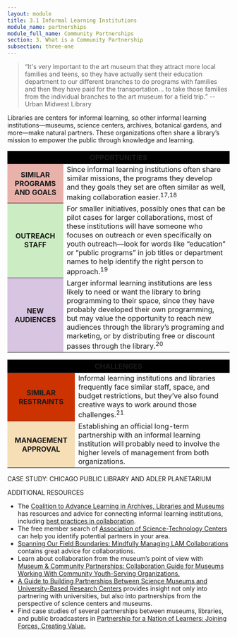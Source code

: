 ```yaml
---
layout: module
title: 3.1 Informal Learning Institutions
module_name: partnerships
module_full_name: Community Partnerships
section: 3. What is a Community Partnership
subsection: three-one
---
```



>“It's very important to the art museum that they attract more local families and teens, so they have actually sent their education department to our different branches to do programs with families and then they have paid for the transportation... to take those families from the individual branches to the art museum for a field trip.” -- Urban Midwest Library

Libraries are centers for informal learning, so other informal learning institutions—museums, science centers, archives, botanical gardens, and more—make natural partners. These organizations  often share a library’s mission to empower the public through knowledge and learning. 

<table> 
<tr bgcolor="#000000"><th colspan = "2">OPPORTUNITIES</th></tr> 
<tr><th bgcolor="#E8B2AB">SIMILAR PROGRAMS AND GOALS</th><td>Since informal learning institutions often share similar missions, the programs they develop and they goals they set are often similar as well, making collaboration easier.<sup>17,18</sup></td></tr> 
<tr><th bgcolor="#CCEDC3">OUTREACH STAFF</th><td>For smaller initiatives, possibly ones that can be pilot cases for larger collaborations, most of these institutions will have someone who focuses on outreach or even specifically on youth outreach—look for words like “education” or “public programs” in job titles or department names to help identify the right person to approach.<sup>19</sup></td></tr>
<tr><th bgcolor="#D8C5E1">NEW AUDIENCES</th><td>Larger informal learning institutions are less likely to need or want the library to bring programming to their space, since they have probably developed their own programming, but may value the opportunity to reach new audiences through the library’s programing and marketing, or by distributing free or discount passes through the library.<sup>20</sup></td></tr>
</table>


<table> 
<tr bgcolor="#000000"><th colspan = "2">CHALLENGES</th></tr> 
<tr><th bgcolor="#cc3300">SIMILAR RESTRAINTS</th><td>Informal learning institutions and libraries frequently face similar staff, space, and budget restrictions, but they’ve also found creative ways to work around those challenges.<sup>21</sup></td></tr> 
<tr><th bgcolor="#F6DEB7">MANAGEMENT APPROVAL</th><td>Establishing an official long-term partnership with an informal learning institution will probably need to involve the higher levels of management from both organizations.</td></tr>
</table>

<div class="case_study_box"> 
  <p class="box-title">CASE STUDY: CHICAGO PUBLIC LIBRARY AND ADLER PLANETARIUM</p> 
</div>

<div class="resources"> 

<span class="box-title">ADDITIONAL RESOURCES</span> 

<ul>
  <li>The <a href="http://www.coalitiontoadvancelearning.org/">Coalition to Advance Learning in Archives, Libraries and Museums</a> has resources and advice for connecting informal learning institutions, including <a href="http://www.coalitiontoadvancelearning.org/why-collaborate/best-practices-in-collaboration/">best practices in collaboration</a>.</li>
  <li>The free member search of <a href="https://www.astc.org">Association of Science-Technology Centers</a> can help you identify potential partners in your area.</li>
  <li><a href="https://educopia.org/publications/spanning-our-field-boundaries-mindfully-managing-lam-collaborations">Spanning Our Field Boundaries: Mindfully Managing LAM Collaborations</a> contains great advice for collaborations.</li>
  <li>Learn about collaboration from the museum’s point of view with <a href="http://www.nisenet.org/sites/default/files/NISE%20Network%20Collaboration%20Guide%2011-20-2015%20FINAL.pdf">Museum & Community Partnerships: Collaboration Guide for Museums Working With Community Youth-Serving Organizations.</a></li>
  <li><a href="http://www.nisenet.org/catalog/guide-building-partnerships-between-science-museums-and-university-based-research-centers">A Guide to Building Partnerships Between Science Museums and University-Based Research Centers</a> provides insight not only into partnering with universities, but also into partnerships from the perspective of science centers and museums.</li>
  <li>Find case studies of several partnerships between museums, libraries, and public broadcasters in <a href="https://www.imls.gov/publications/partnership-nation-learners-joining-forces-creating-value">Partnership for a Nation of Learners: Joining Forces, Creating Value.</a></li>
</ul>

</div>

